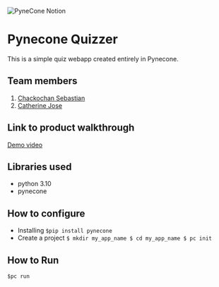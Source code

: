 ![PyneCone Notion](https://github.com/TH-Activities/saturday-hack-night-template/assets/64391274/1e2cbdc1-829f-409a-8d13-03648d912472)


# Pynecone Quizzer
This is a simple quiz webapp created entirely in Pynecone.
## Team members
1. [Chackochan Sebastian](https://github.com/Chackoseb)
2. [Catherine Jose](https://github.com/cath0806)
## Link to product walkthrough
[Demo video](https://www.loom.com/share/21785aee7b4c47a8993d26f509ea683c)
## Libraries used
- python 3.10
- pynecone
## How to configure
- Installing
``
$pip install pynecone
``
- Create a project
``
$ mkdir my_app_name
$ cd my_app_name
$ pc init
``
## How to Run
``
$pc run
``
